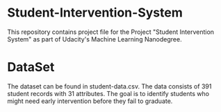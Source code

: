 # Student-Intervention-System
This repository contains project file for the Project "Student Intervention System" as part of Udacity's Machine Learning Nanodegree.

# DataSet
The dataset can be found in student-data.csv. The data consists of 391 student records with 31 attributes. The goal is to identify students who might need early intervention before they fail to graduate.
